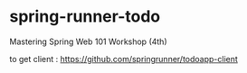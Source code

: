 # spring-runner-todo
Mastering Spring Web 101 Workshop (4th)

to get client : https://github.com/springrunner/todoapp-client
